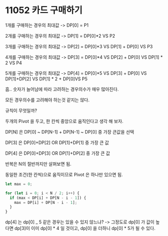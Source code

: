 # 11052 카드 구매하기

1개를 구매하는 경우의 최대값 -> DP[0] = P1

2개를 구매하는 경우의 최대값 -> DP[1] = DP[0]\*2 VS P2

3개를 구매하는 경우의 최대값 -> DP[2] = DP[0]\*3 VS DP[1] + DP[0] VS P3

4개를 구매하는 경우의 최대값 -> DP[3] = DP[0]\*4 VS DP[2] + DP[0] VS DP[1] \* 2 VS P4

5개를 구매하는 경우의 최대값 -> DP[4] = DP[0]\*5 VS DP[3] + DP[0] VS DP[1]+DP[2] VS DP[1] \* 2 + DP[0]VS P5

흠.. 숫자가 늘어남에 따라 고려하는 경우의수가 매우 많아진다.

모든 경우의수를 고려해야 하는것 같지는 않다.

규칙이 무엇일까?

두개의 Pivot 을 두고, 한 칸씩 중앙으로 움직인다고 생각 해 보자.

DP[N] 은 DP[0] ~ DP[N-1] + DP[N-1] ~ DP[0] 중 가장 큰값을 선택

DP[3] 은 DP[0]+DP[2] OR DP[1]+DP[1] 중 가장 큰 값

DP[4] 은 DP[0]+DP[3] OR DP[1]+DP[2] 중 가장 큰 값

반복은 N의 절반까지만 살펴보면 됨.

동일한 조건(한 칸씩)으로 움직이므로 Pivot 은 하나만 있으면 됨.

```typescript
let max = 0;

for (let i = 0; i < N / 2; i++) {
  if (max < DP[i] + DP[N - i - 1]) {
    max = DP[i] + DP[N - i - 1];
  }
}
```

dp[4] 는 dp[0] \_ 5 같은 경우는 있을 수 있지 않느냐? -> 그정도로 dp[0] 가 값이 높다면 dp[3]이 이미 dp[0] \* 4 일 것이고, dp[0] 을 더하니 dp[0] \* 5가 될 수 있다.
